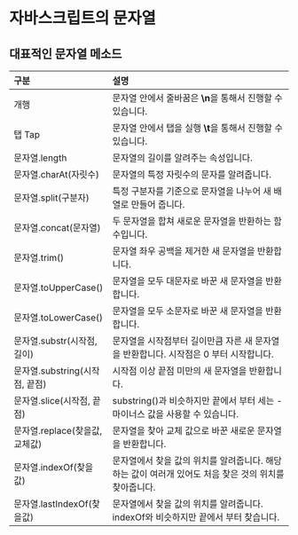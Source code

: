 # 자바스크립트의 문자열

## 대표적인 문자열 메소드

| 구분  | 설명  |
| :--- | :--- |
| 개행 | 문자열 안에서 줄바꿈은 **\n**을 통해서 진행할 수 있습니다. |
| 탭 Tap | 문자열 안에서 탭을 실행 **\t**을 통해서 진행할 수 있습니다. |
| 문자열.length | 문자열의 길이를 알려주는 속성입니다. |
| 문자열.charAt\(자릿수\) | 문자열의 특정 자릿수의 문자를 알려줍니다. |
| 문자열.split\(구분자\) | 특정 구분자를 기준으로 문자열을 나누어 새 배열로 만들어 줍니다. |
| 문자열.concat\(문자열\) | 두 문자열을 합쳐 새로운 문자열을 반환하는 함수입니다. |
| 문자열.trim\(\) | 문자열 좌우 공백을 제거한 새 문자열을 반환합니다. |
| 문자열.toUpperCase\(\) | 문자열을 모두 대문자로 바꾼 새 문자열을 반환합니다. |
| 문자열.toLowerCase\(\) | 문자열을 모두 소문자로 바꾼 새 문자열을 반환합니다. |
| 문자열.substr\(시작점, 길이\) | 문자열을 시작점부터 길이만큼 자른 새 문자열을 반환합니다. 시작점은 0 부터 시작합니다. |
| 문자열.substring\(시작점, 끝점\) | 시작점 이상 끝점 미만의 새 문자열을 반환합니다. |
| 문자열.slice\(시작점, 끝점\) | substring\(\)과 비슷하지만 끝에서 부터 세는 -마이너스 값을 사용할 수 있습니다.  |
| 문자열.replace\(찾을값, 교체값\) | 문자열을 찾아 교체 값으로 바꾼 새로운 문자열을 반환합니다. |
| 문자열.indexOf\(찾을값\) | 문자열에서 찾을 값의 위치를 알려줍니다. 해당하는 값이 여러개 있어도 처음 찾은 것의 위치를 찾아줍니다. |
| 문자열.lastIndexOf\(찾을값\) | 문자열에서 찾을 값의 위치를 알려줍니다. indexOf와 비슷하지만 끝에서 부터 찾습니다. |

